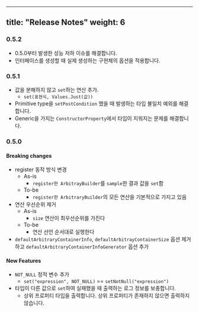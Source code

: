 
---
title: "Release Notes"
weight: 6
---
### 0.5.2
* 0.5.0부터 발생한 성능 저하 이슈를 해결합니다.
* 인터페이스를 생성할 때 실제 생성하는 구현체의 옵션을 적용합니다.

### 0.5.1
- 값을 분해하지 않고 `set`하는 연산 추가. 
  - `set(표현식, Values.Just(값))`
- Primitive type을 `setPostCondition` 했을 때 발생하는 타입 불일치 예외를 해결합니다.
- Generic을 가지는 `ConstructorProperty`에서 타입이 지워지는 문제를 해결합니다.

### 0.5.0
#### Breaking changes
- register 동작 방식 변경
  - As-is
    - `register한 ArbitrayBuilder`를 `sample`한 결과 값을 `set`함
  - To-be
    - `register한 ArbitraryBuilder`의 모든 연산을 기본적으로 가지고 있음
- 연산 우선순위 제거
  - As-is
    - `size` 연산이 최우선순위를 가진다
  - To-be
    - 연산 선언 순서대로 실행한다
- `defaultArbitraryContainerInfo`, `defaultArbitrayContainerSize` 옵션 제거하고 `defaultArbitraryContainerInfoGenerator` 옵션 추가

#### New Features
- `NOT_NULL` 정적 변수 추가
  - `set("expression", NOT_NULL)` == `setNotNull("expression")`
- 타입이 다른 값으로 `set`하여 실패했을 때 출력하는 로그 정보를 보충합니다.
  - 상위 프로퍼티 타입을 출력합니다. 상위 프로퍼티가 존재하지 않으면 출력하지 않습니다.
